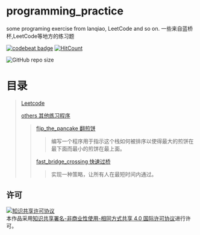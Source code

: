 # programming_practice
some programing exercise from lanqiao, LeetCode and so on.
一些来自蓝桥杯,LeetCode等地方的练习题

[![codebeat badge](https://codebeat.co/badges/ec233acd-cb47-45dd-8a5a-7ce84e680671)](https://codebeat.co/projects/github-com-chenboshuo-programming_practice-master)
[![HitCount](http://hits.dwyl.io/chenboshuo/githubcom/chenboshuo/programming_practice.svg)](http://hits.dwyl.io/chenboshuo/githubcom/chenboshuo/programming_practice)

![GitHub repo size](https://img.shields.io/github/repo-size/chenboshuo/programming_practice.svg)


# 目录
> [Leetcode](./Leetcode)
>
> [others 其他练习程序](./others)
>> [flip_the_pancake 翻煎饼](./others/flip_the_pancake)
>>> 编写一个程序用于指示这个栈如何被排序以使得最大的煎饼在最下面而最小的煎饼在最上面。
>>
>> [fast_bridge_crossing 快速过桥](./others/fast_bridge_crossing)
>>> 实现一种策略，让所有人在最短时间内通过。



## 许可
<a rel="license" href="http://creativecommons.org/licenses/by-nc-sa/4.0/"><img alt="知识共享许可协议" style="border-width:0" src="https://i.creativecommons.org/l/by-nc-sa/4.0/88x31.png" /></a><br />本作品采用<a rel="license" href="http://creativecommons.org/licenses/by-nc-sa/4.0/">知识共享署名-非商业性使用-相同方式共享 4.0 国际许可协议</a>进行许可。
